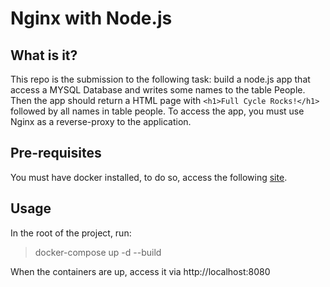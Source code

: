 # Nginx with Node.js

## What is it?

This repo is the submission to the following task: build a node.js app that 
access a  MYSQL Database and writes some names to the table People. Then the 
app should return a HTML page with `<h1>Full Cycle Rocks!</h1>` followed by all
names in table people. To access the app, you must use Nginx as a reverse-proxy
to the application.

## Pre-requisites

You must have docker installed, to do so, access the following 
[site](https://www.docker.com/).

## Usage

In the root of the project, run:
> docker-compose up -d --build

When the containers are up, access it via http://localhost:8080